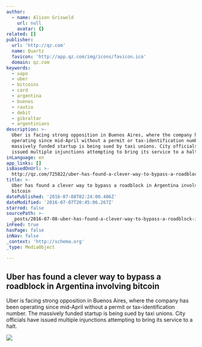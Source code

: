 ```yaml
---
author:
  - name: Alison Griswold
    url: null
    avatar: {}
related: []
publisher:
  url: 'http://qz.com'
  name: Quartz
  favicon: 'http://app.qz.com/img/icons/favicon.ico'
  domain: qz.com
keywords:
  - xapo
  - uber
  - bitcoins
  - card
  - argentina
  - buenos
  - rautio
  - debit
  - gibraltar
  - argentinians
description: >-
  Uber is facing strong opposition in Buenos Aires, where the company has been
  operating since mid-April without a permit or tax-identification number. The
  massively funded startup is being sued by taxi unions. City officials have
  issued multiple injunctions attempting to bring its service to a halt.
inLanguage: en
app_links: []
isBasedOnUrl: >-
  http://qz.com/725822/uber-has-found-a-clever-way-to-bypass-a-roadblock-in-argentina-involving-bitcoin/
title: >-
  Uber has found a clever way to bypass a roadblock in Argentina involving
  bitcoin
datePublished: '2016-07-08T02:24:00.406Z'
dateModified: '2016-07-07T20:45:06.267Z'
starred: false
sourcePath: >-
  _posts/2016-07-08-uber-has-found-a-clever-way-to-bypass-a-roadblock-in-argenti.md
inFeed: true
hasPage: false
inNav: false
_context: 'http://schema.org'
_type: MediaObject

---
```

<article style=""><h1>Uber has found a clever way to bypass a roadblock in Argentina involving bitcoin</h1><p>Uber is facing strong opposition in Buenos Aires, where the company has been operating since mid-April without a permit or tax-identification number. The massively funded startup is being sued by taxi unions. City officials have issued multiple injunctions attempting to bring its service to a halt.</p><img src="https://i0.wp.com/qzprod.files.wordpress.com/2016/07/uber-argentina-e1467902550998.jpg?fit=440%2C330&amp;quality=80&amp;strip=all&amp;ssl=1" /></article>